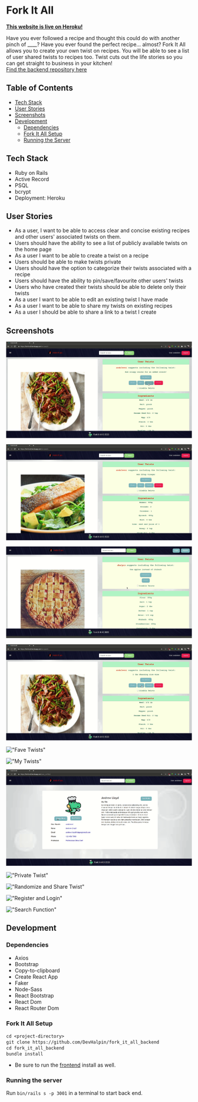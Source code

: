 # Fork It All

<b>[This website is live on Heroku!](https://fork-it-all.herokuapp.com/)</b>

Have you ever followed a recipe and thought this could do with another pinch of \_\_\_\_? Have you ever found the perfect recipe… almost? Fork It All allows you to create your own twist on recipes. You will be able to see a list of user shared twists to recipes too. Twist cuts out the life stories so you can get straight to business in your kitchen! <br/>
[Find the backend repository here](https://github.com/kelsi2/fork_it_all_frontend)

## Table of Contents

- [Tech Stack](#tech-stack)
- [User Stories](#user-stories)
- [Screenshots](#screenshots)
- [Development](#development)
  - [Dependencies](#dependencies)
  - [Fork It All Setup](#fork-it-all-setup)
  - [Running the Server](#running-the-server)

## Tech Stack

- Ruby on Rails
- Active Record
- PSQL
- bcrypt
- Deployment: Heroku

## User Stories

- As a user, I want to be able to access clear and concise existing recipes and other users' associated twists on them.
- Users should have the ability to see a list of publicly available twists on the home page
- As a user I want to be able to create a twist on a recipe
- Users should be able to make twists private
- Users should have the option to categorize their twists associated with a recipe
- Users should have the ability to pin/save/favourite other users' twists
- Users who have created their twists should be able to delete only their twists
- As a user I want to be able to edit an existing twist I have made
- As a user I want to be able to share my twists on existing recipes
- As a user I should be able to share a link to a twist I create

## Screenshots

!["Add Twist"](docs/addtwistfeature.gif)

!["Delete Twist"](docs/DeleteTwistFeature.gif)

!["Disable/Enable Twists"](docs/disableenablefunction.gif)

!["Edit Twist"](docs/edittwistfeature.gif)

!["Fave Twists"](docs/faveTwistsfeature.gif)

!["My Twists"](docs/myTwistsFeature.gif)

!["Photo Upload"](docs/photouploadandprofile.gif)

!["Private Twist"](docs/privateTwist.gif)

!["Randomize and Share Twist"](docs/RandomizeandShare.gif)

!["Register and Login"](docs/registerandlogin.gif)

!["Search Function"](docs/Searchfunction.gif)

## Development

### Dependencies

- Axios
- Bootstrap
- Copy-to-clipboard
- Create React App
- Faker
- Node-Sass
- React Bootstrap
- React Dom
- React Router Dom

### Fork It All Setup

```
cd <project-directory>
git clone https://github.com/DevHalpin/fork_it_all_backend
cd fork_it_all_backend
bundle install
```

- Be sure to run the [frontend](https://github.com/kelsi2/fork_it_all_frontend) install as well.

### Running the server

Run `bin/rails s -p 3001` in a terminal to start back end.
